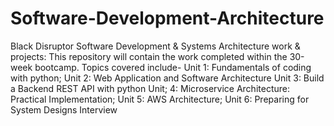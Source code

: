 # Software-Development-Architecture
Black Disruptor Software Development &amp; Systems Architecture work &amp; projects: This repository will contain the work completed within the 30-week bootcamp. Topics covered include- Unit 1: 
Fundamentals of coding with python;  Unit 2: Web Application and Software Architecture Unit 3: Build a Backend REST API with python Unit; 4: Microservice Architecture: Practical Implementation;  Unit 5: AWS Architecture;  Unit 6: Preparing for System Designs Interview
